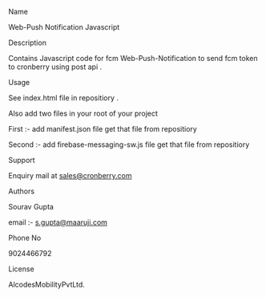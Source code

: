 Name
  
Web-Push Notification Javascript

Description

Contains Javascript code for fcm Web-Push-Notification to send fcm token to cronberry using post api .

Usage

See index.html file in repositiory .

Also add two files in your root of your project 

First :- add manifest.json file get that file from repositiory

Second :- add firebase-messaging-sw.js file get that file from repositiory


Support

Enquiry mail at sales@cronberry.com

 Authors

 Sourav Gupta

 email :-  s.gupta@maaruji.com
 
 Phone No
 
 9024466792

 License

 AlcodesMobilityPvtLtd.
